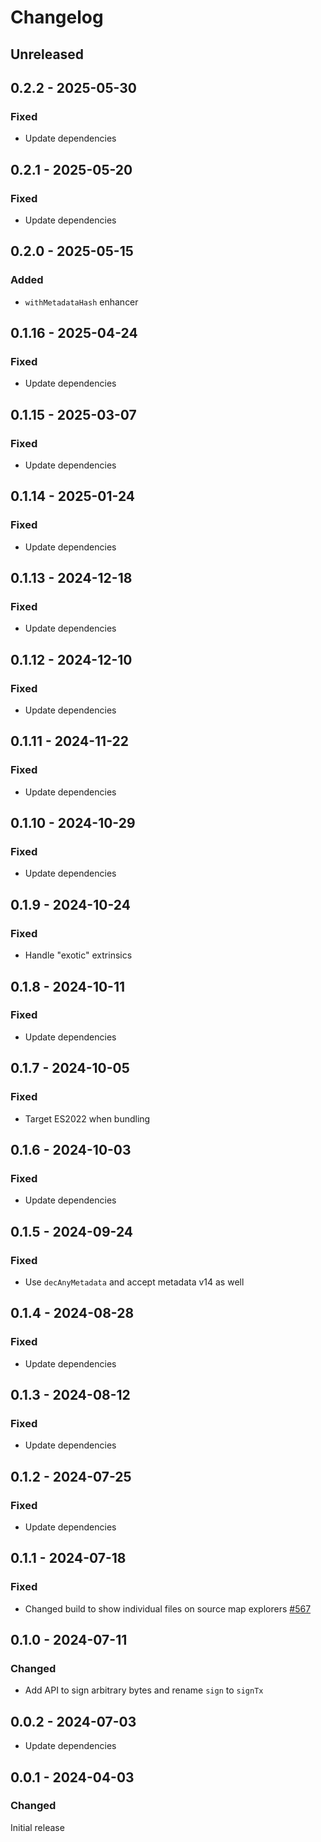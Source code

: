# Changelog

## Unreleased

## 0.2.2 - 2025-05-30

### Fixed

- Update dependencies

## 0.2.1 - 2025-05-20

### Fixed

- Update dependencies

## 0.2.0 - 2025-05-15

### Added

- `withMetadataHash` enhancer

## 0.1.16 - 2025-04-24

### Fixed

- Update dependencies

## 0.1.15 - 2025-03-07

### Fixed

- Update dependencies

## 0.1.14 - 2025-01-24

### Fixed

- Update dependencies

## 0.1.13 - 2024-12-18

### Fixed

- Update dependencies

## 0.1.12 - 2024-12-10

### Fixed

- Update dependencies

## 0.1.11 - 2024-11-22

### Fixed

- Update dependencies

## 0.1.10 - 2024-10-29

### Fixed

- Update dependencies

## 0.1.9 - 2024-10-24

### Fixed

- Handle "exotic" extrinsics

## 0.1.8 - 2024-10-11

### Fixed

- Update dependencies

## 0.1.7 - 2024-10-05

### Fixed

- Target ES2022 when bundling

## 0.1.6 - 2024-10-03

### Fixed

- Update dependencies

## 0.1.5 - 2024-09-24

### Fixed

- Use `decAnyMetadata` and accept metadata v14 as well

## 0.1.4 - 2024-08-28

### Fixed

- Update dependencies

## 0.1.3 - 2024-08-12

### Fixed

- Update dependencies

## 0.1.2 - 2024-07-25

### Fixed

- Update dependencies

## 0.1.1 - 2024-07-18

### Fixed

- Changed build to show individual files on source map explorers [#567](https://github.com/polkadot-api/polkadot-api/pull/567)

## 0.1.0 - 2024-07-11

### Changed

- Add API to sign arbitrary bytes and rename `sign` to `signTx`

## 0.0.2 - 2024-07-03

- Update dependencies

## 0.0.1 - 2024-04-03

### Changed

Initial release
